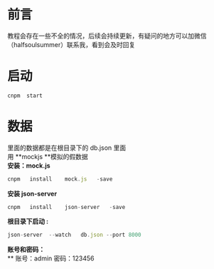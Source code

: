 # 前言
教程会存在一些不全的情况，后续会持续更新，有疑问的地方可以加微信（halfsoulsummer）联系我，看到会及时回复
<a name="LilP8"></a>
# 启动
```typescript
cnpm  start
```
<a name="bmVSl"></a>
# 数据
里面的数据都是在根目录下的 db.json 里面<br />用 **mockjs **模拟的假数据 <br />**安装：mock.js**
```typescript
cnpm   install    mock.js   -save
```
**安装 json-server**
```typescript
cnpm   install    json-server   -save
```
**根目录下启动  :**
```typescript
json-server  --watch   db.json --port 8000
```
**账号和密码：**<br />**
账号：admin
密码：123456
